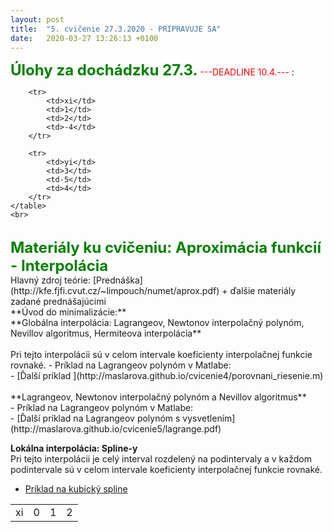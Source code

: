 ```yaml
---
layout: post
title:  "5. cvičenie 27.3.2020 - PRIPRAVUJE SA"
date:   2020-03-27 13:26:13 +0100
---
```


<font size="5"> <span style="color:green"><b>Úlohy za dochádzku 27.3.</b></span></font> <span style="color:red">---DEADLINE 10.4.---</span> :<br />
  <table id="Courses" 
           align="center"> 
        <tr> 
        <td>xi</td>
            <td>0</td>
            <td>1</td>
            <td>2</td>
        </tr>

        <tr>
            <td>xi</td> 
            <td>1</td>
            <td>2</td>
            <td>-4</td>
        </tr>
 
        <tr>
            <td>yi</td>
            <td>3</td>
            <td-5</td>
            <td>4</td>
        </tr>    
    </table> 
    <br> 

<br />
<font size="5">  <span style="color:green"><b>Materiály ku cvičeniu: Aproximácia funkcií - Interpolácia</b></span></font>  <br />
 Hlavný zdroj teórie: [Prednáška](http://kfe.fjfi.cvut.cz/~limpouch/numet/aprox.pdf) + ďalšie materiály zadané prednášajúcimi <br />
 **Úvod do minimalizácie:**  <br />
 **Globálna interpolácia: Lagrangeov, Newtonov interpolačný polynóm, Nevillov algoritmus, Hermiteova interpolácia**  <br />
<br />
Pri tejto interpolácii sú v celom intervale koeficienty interpolačnej funkcie rovnaké.
- Príklad na Lagrangeov polynóm v Matlabe: <br />
- [Ďalší príklad ](http://maslarova.github.io/cvicenie4/porovnani_riesenie.m)<br />
<br />
 **Lagrangeov, Newtonov interpolačný polynóm a Nevillov algoritmus**  <br />
- Príklad na Lagrangeov polynóm v Matlabe: <br />
- [Ďalší príklad na Lagrangeov polynóm s vysvetlením](http://maslarova.github.io/cvicenie5/lagrange.pdf)<br />

 **Lokálna interpolácia: Spline-y**  <br />
Pri tejto interpolácii je celý interval rozdelený na podintervaly a v každom podintervale sú v celom intervale koeficienty interpolačnej funkcie rovnaké.

- [Príklad na kubický spline](http://maslarova.github.io/cvicenie5/spline.pdf)<br />

